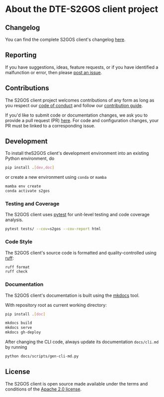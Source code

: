 # About the DTE-S2GOS client project

## Changelog

You can find the complete S2GOS client's changelog 
[here](https://github.com/s2gos-dev/s2gos-client/blob/main/CHANGES.md). 

## Reporting

If you have suggestions, ideas, feature requests, or if you have identified
a malfunction or error, then please 
[post an issue](https://github.com/s2gos-dev/s2gos-client/issues). 

## Contributions

The S2GOS client project welcomes contributions of any form as long as you 
respect our 
[code of conduct](https://github.com/s2gos-dev/s2gos-client/blob/main/CODE_OF_CONDUCT.md)
and follow our 
[contribution guide](https://github.com/s2gos-dev/s2gos-client/blob/main/CONTRIBUTING.md).

If you'd like to submit code or documentation changes, we ask you to provide a 
pull request (PR) 
[here](https://github.com/s2gos-dev/s2gos-client/pulls). 
For code and configuration changes, your PR must be linked to a 
corresponding issue. 

## Development

To install theS2GOS client's development environment into an existing Python 
environment, do

```bash
pip install .[dev,doc]
```

or create a new environment using `conda` or `mamba`

```bash
mamba env create 
conda activate s2gos
```

### Testing and Coverage

The S2GOS client uses [pytest](https://docs.pytest.org/) for unit-level testing 
and code coverage analysis.

```bash
pytest tests/ --cov=s2gos --cov-report html
```

### Code Style

The S2GOS client's source code is formatted and quality-controlled 
using [ruff](https://docs.astral.sh/ruff/):

```bash
ruff format
ruff check
```

### Documentation

The S2GOS client's documentation is built using the 
[mkdocs](https://www.mkdocs.org/) tool.

With repository root as current working directory:

```bash
pip install .[doc]

mkdocs build
mkdocs serve
mkdocs gh-deploy
```

After changing the CLI code, always update its documentation `docs/cli.md` 
by running

```bash
python docs/scripts/gen-cli-md.py
```

## License

The S2GOS client is open source made available under the terms and conditions of the 
[Apache 2.0 license](https://www.apache.org/licenses/LICENSE-2.0.html).
